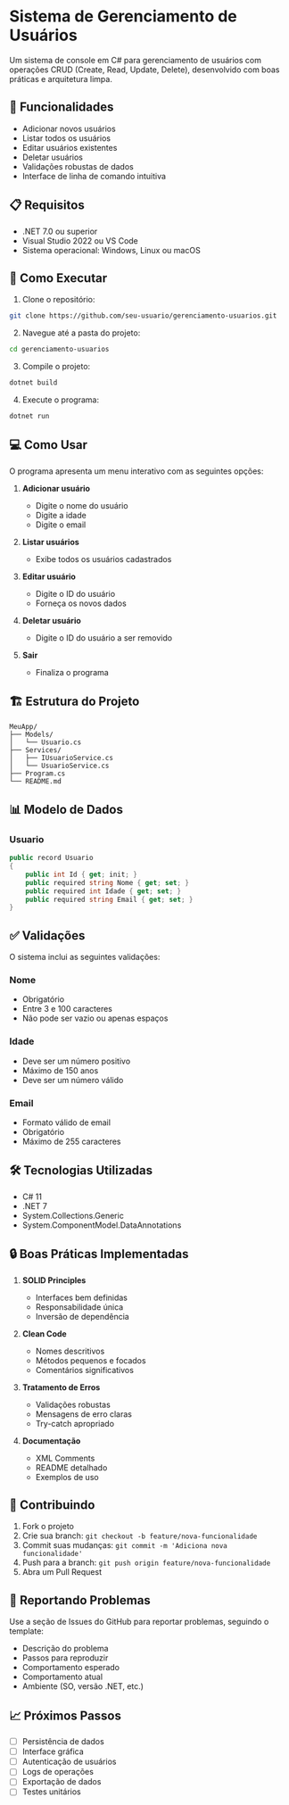 # Sistema de Gerenciamento de Usuários

Um sistema de console em C# para gerenciamento de usuários com operações CRUD (Create, Read, Update, Delete), desenvolvido com boas práticas e arquitetura limpa.

## 🎯 Funcionalidades

- Adicionar novos usuários
- Listar todos os usuários
- Editar usuários existentes
- Deletar usuários
- Validações robustas de dados
- Interface de linha de comando intuitiva

## 📋 Requisitos

- .NET 7.0 ou superior
- Visual Studio 2022 ou VS Code
- Sistema operacional: Windows, Linux ou macOS

## 🚀 Como Executar

1. Clone o repositório:
```bash
git clone https://github.com/seu-usuario/gerenciamento-usuarios.git
```

2. Navegue até a pasta do projeto:
```bash
cd gerenciamento-usuarios
```

3. Compile o projeto:
```bash
dotnet build
```

4. Execute o programa:
```bash
dotnet run
```

## 💻 Como Usar

O programa apresenta um menu interativo com as seguintes opções:

1. **Adicionar usuário**
   - Digite o nome do usuário
   - Digite a idade
   - Digite o email

2. **Listar usuários**
   - Exibe todos os usuários cadastrados

3. **Editar usuário**
   - Digite o ID do usuário
   - Forneça os novos dados

4. **Deletar usuário**
   - Digite o ID do usuário a ser removido

5. **Sair**
   - Finaliza o programa

## 🏗️ Estrutura do Projeto

```
MeuApp/
├── Models/
│   └── Usuario.cs
├── Services/
│   ├── IUsuarioService.cs
│   └── UsuarioService.cs
├── Program.cs
└── README.md
```

## 📊 Modelo de Dados

### Usuario
```csharp
public record Usuario
{
    public int Id { get; init; }
    public required string Nome { get; set; }
    public required int Idade { get; set; }
    public required string Email { get; set; }
}
```

## ✅ Validações

O sistema inclui as seguintes validações:

### Nome
- Obrigatório
- Entre 3 e 100 caracteres
- Não pode ser vazio ou apenas espaços

### Idade
- Deve ser um número positivo
- Máximo de 150 anos
- Deve ser um número válido

### Email
- Formato válido de email
- Obrigatório
- Máximo de 255 caracteres

## 🛠️ Tecnologias Utilizadas

- C# 11
- .NET 7
- System.Collections.Generic
- System.ComponentModel.DataAnnotations

## 🔒 Boas Práticas Implementadas

1. **SOLID Principles**
   - Interfaces bem definidas
   - Responsabilidade única
   - Inversão de dependência

2. **Clean Code**
   - Nomes descritivos
   - Métodos pequenos e focados
   - Comentários significativos

3. **Tratamento de Erros**
   - Validações robustas
   - Mensagens de erro claras
   - Try-catch apropriado

4. **Documentação**
   - XML Comments
   - README detalhado
   - Exemplos de uso

## 🤝 Contribuindo

1. Fork o projeto
2. Crie sua branch: `git checkout -b feature/nova-funcionalidade`
3. Commit suas mudanças: `git commit -m 'Adiciona nova funcionalidade'`
4. Push para a branch: `git push origin feature/nova-funcionalidade`
5. Abra um Pull Request

## 🐛 Reportando Problemas

Use a seção de Issues do GitHub para reportar problemas, seguindo o template:

- Descrição do problema
- Passos para reproduzir
- Comportamento esperado
- Comportamento atual
- Ambiente (SO, versão .NET, etc.)

## 📈 Próximos Passos

- [ ] Persistência de dados
- [ ] Interface gráfica
- [ ] Autenticação de usuários
- [ ] Logs de operações
- [ ] Exportação de dados
- [ ] Testes unitários
